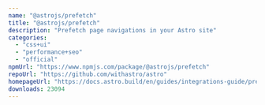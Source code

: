 ```yaml
---
name: "@astrojs/prefetch"
title: "@astrojs/prefetch"
description: "Prefetch page navigations in your Astro site"
categories:
  - "css+ui"
  - "performance+seo"
  - "official"
npmUrl: "https://www.npmjs.com/package/@astrojs/prefetch"
repoUrl: "https://github.com/withastro/astro"
homepageUrl: "https://docs.astro.build/en/guides/integrations-guide/prefetch/"
downloads: 23094
---
```

